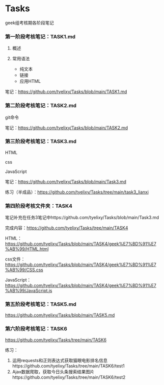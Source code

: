 # Tasks
geek组考核期各阶段笔记

### 第一阶段考核笔记：TASK1.md
1. 概述

2. 常用语法
   * 纯文本
   * 链接
   * 应用HTML
   

笔记：https://github.com/tyelixy/Tasks/blob/main/TASK1.md

### 第二阶段考核笔记：TASK2.md

   git命令

笔记：https://github.com/tyelixy/Tasks/blob/main/TASK2.md

### 第三阶段考核笔记：TASK3.md

HTML

css

JavaScript

笔记：https://github.com/tyelixy/Tasks/blob/main/Task3.md

练习（半成品）：https://github.com/tyelixy/Tasks/tree/main/task3_lianxi

### 第四阶段考核文件夹：TASK4

笔记补充在任务3笔记中https://github.com/tyelixy/Tasks/blob/main/Task3.md

完成内容：https://github.com/tyelixy/Tasks/tree/main/TASK4

HTML：https://github.com/tyelixy/Tasks/blob/main/TASK4/geek%E7%BD%91%E7%AB%99/HTML.html

css文件：https://github.com/tyelixy/Tasks/blob/main/TASK4/geek%E7%BD%91%E7%AB%99/CSS.css

JavaScript：https://github.com/tyelixy/Tasks/blob/main/TASK4/geek%E7%BD%91%E7%AB%99/JavaScript.js

### 第五阶段考核笔记：TASK5.md

https://github.com/tyelixy/Tasks/blob/main/TASK5.md

### 第六阶段考核笔记：TASK6

https://github.com/tyelixy/Tasks/tree/main/TASK6

练习：

1. 运用requests和正则表达式获取猫眼电影排名信息https://github.com/tyelixy/Tasks/tree/main/TASK6/test1
2. Ajax数据爬取，获取今日头条搜索结果图片https://github.com/tyelixy/Tasks/tree/main/TASK6/test2

